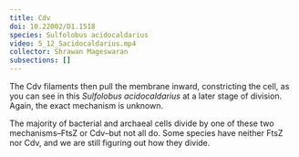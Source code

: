 ```yaml
---
title: Cdv
doi: 10.22002/D1.1518
species: Sulfolobus acidocaldarius
video: 5_12_Sacidocaldarius.mp4
collector: Shrawan Mageswaran
subsections: []
---
```


The Cdv filaments then pull the membrane inward, constricting the cell, as you can see in this *Sulfolobus acidocaldarius* at a later stage of division. Again, the exact mechanism is unknown.

The majority of bacterial and archaeal cells divide by one of these two mechanisms–FtsZ or Cdv–but not all do. Some species have neither FtsZ nor Cdv, and we are still figuring out how they divide.

